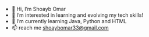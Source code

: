 - 👋 Hi, I’m Shoayb Omar
- 👀 I’m interested in learning and evolving my tech skills!
- 🌱 I’m currently learning Java, Python and HTML
- 📫 reach me shoaybomar33@gmail.com

<!---
shoaybomar/shoaybomar is a ✨ special ✨ repository because its `README.md` (this file) appears on your GitHub profile.
You can click the Preview link to take a look at your changes.
--->
